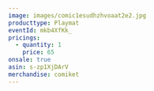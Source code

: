 ```yaml
---
image: images/comic1esudhzhvoaat2e2.jpg
producttype: Playmat
eventId: mkb4XfKk_
pricings:
  - quantity: 1
    price: 65
onsale: true
asin: s-zp1XjDArV
merchandise: comiket
---
```

